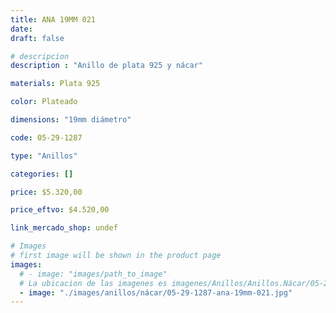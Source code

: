 ```yaml
---
title: ANA 19MM 021
date: 
draft: false

# descripcion
description : "Anillo de plata 925 y nácar"

materials: Plata 925

color: Plateado

dimensions: "19mm diámetro"

code: 05-29-1287

type: "Anillos"

categories: []

price: $5.320,00

price_eftvo: $4.520,00

link_mercado_shop: undef

# Images
# first image will be shown in the product page
images:
  # - image: "images/path_to_image"
  # La ubicacion de las imagenes es imagenes/Anillos/Anillos.Nácar/05-29-1287-ana-19mm-021
  - image: "./images/anillos/nácar/05-29-1287-ana-19mm-021.jpg"
---
```

